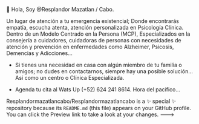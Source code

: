 👋 Hola, Soy @Resplandor Mazatlan / Cabo.

  Un lugar de atención a tu emergencia existencial;
  Donde encontrarás empatía, escucha atenta, atención personalizada en Psicología Clínica.
  Dentro de un Modelo Centrado en la Persona (MCP), Especializados en la consejería a cuidadores, cuidadoras de personas con necesidades de    atención y prevención en enfermedades como Alzheimer, Psicosis, Demencias y Adicciones...

- Si tienes una necesidad en casa con algún miembro de tu familia o amigos; no dudes en contactarnos, siempre hay una posible solución... Así como un centro o Clínica Especializada.

- Agenda tu cita al Wats Up (+52) 624 241 8614. Hora del pacífico...


Resplandormazatlancabo/Resplandormazatlancabo is a ✨ special ✨ repository because its `README.md` (this file) appears on your GitHub profile.
You can click the Preview link to take a look at your changes.
--->
